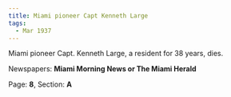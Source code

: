 ```yaml
---  
title: Miami pioneer Capt Kenneth Large  
tags:  
  - Mar 1937  
---  
```

  
Miami pioneer Capt. Kenneth Large, a resident for 38 years, dies.  
  
Newspapers: **Miami Morning News or The Miami Herald**  
  
Page: **8**, Section: **A** 
